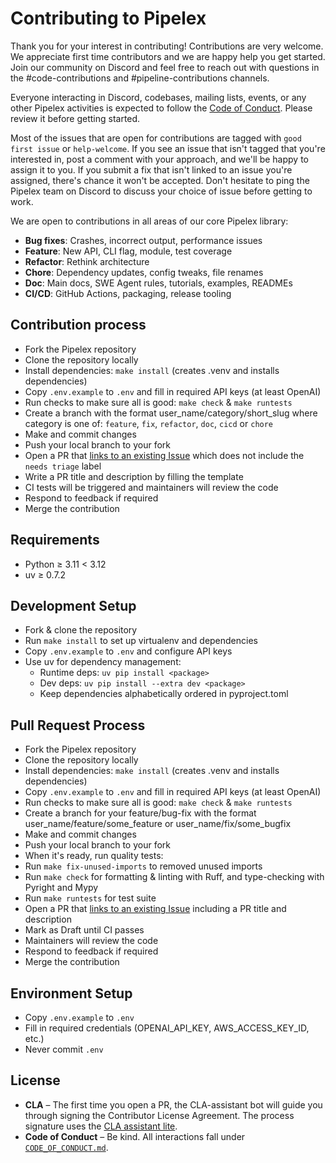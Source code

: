 # Contributing to Pipelex

Thank you for your interest in contributing! Contributions are very welcome. We appreciate first time contributors and we are happy help you get started. Join our community on Discord and feel free to reach out with questions in the #code-contributions and #pipeline-contributions channels.

Everyone interacting in Discord, codebases, mailing lists, events, or any other Pipelex activities is expected to follow the [Code of Conduct](CODE_OF_CONDUCT.md). Please review it before getting started.

Most of the issues that are open for contributions are tagged with `good first issue` or `help-welcome`. If you see an issue that isn't tagged that you're interested in, post a comment with your approach, and we'll be happy to assign it to you. If you submit a fix that isn't linked to an issue you're assigned, there's chance it won't be accepted. Don't hesitate to ping the Pipelex team on Discord to discuss your choice of issue before getting to work.

We are open to contributions in all areas of our core Pipelex library:

- **Bug fixes**: Crashes, incorrect output, performance issues
- **Feature**: New API, CLI flag, module, test coverage
- **Refactor**: Rethink architecture
- **Chore**: Dependency updates, config tweaks, file renames
- **Doc**: Main docs, SWE Agent rules, tutorials, examples, READMEs
- **CI/CD**: GitHub Actions, packaging, release tooling

## Contribution process

- Fork the Pipelex repository
- Clone the repository locally
- Install dependencies: `make install` (creates .venv and installs dependencies)
- Copy `.env.example` to `.env` and fill in required API keys (at least OpenAI)
- Run checks to make sure all is good: `make check` & `make runtests`
- Create a branch with the format user_name/category/short_slug where category is one of: `feature`, `fix`, `refactor`, `doc`, `cicd` or `chore`
- Make and commit changes
- Push your local branch to your fork
- Open a PR that [links to an existing Issue](https://docs.github.com/en/issues/tracking-your-work-with-issues/linking-a-pull-request-to-an-issue) which does not include the `needs triage` label
- Write a PR title and description by filling the template
- CI tests will be triggered and maintainers will review the code
- Respond to feedback if required
- Merge the contribution

## Requirements

- Python ≥ 3.11 < 3.12
- uv ≥ 0.7.2

## Development Setup

- Fork & clone the repository
- Run `make install` to set up virtualenv and dependencies
- Copy `.env.example` to `.env` and configure API keys
- Use uv for dependency management:
  - Runtime deps: `uv pip install <package>`
  - Dev deps: `uv pip install --extra dev <package>`
  - Keep dependencies alphabetically ordered in pyproject.toml

## Pull Request Process

- Fork the Pipelex repository
- Clone the repository locally
- Install dependencies: `make install` (creates .venv and installs dependencies)
- Copy `.env.example` to `.env` and fill in required API keys (at least OpenAI)
- Run checks to make sure all is good: `make check` & `make runtests`
- Create a branch for your feature/bug-fix with the format user_name/feature/some_feature or user_name/fix/some_bugfix
- Make and commit changes
- Push your local branch to your fork
- When it's ready, run quality tests:
- Run `make fix-unused-imports` to removed unused imports
- Run `make check` for formatting & linting with Ruff, and type-checking with Pyright and Mypy
- Run `make runtests` for test suite
- Open a PR that [links to an existing Issue](https://docs.github.com/en/issues/tracking-your-work-with-issues/linking-a-pull-request-to-an-issue) including a PR title and description
- Mark as Draft until CI passes
- Maintainers will review the code
- Respond to feedback if required
- Merge the contribution

## Environment Setup

- Copy `.env.example` to `.env`
- Fill in required credentials (OPENAI_API_KEY, AWS_ACCESS_KEY_ID, etc.)
- Never commit `.env`

## License

* **CLA** – The first time you open a PR, the CLA-assistant bot will guide you through signing the Contributor License Agreement. The process signature uses the [CLA assistant lite](https://github.com/marketplace/actions/cla-assistant-lite).
* **Code of Conduct** – Be kind. All interactions fall under [`CODE_OF_CONDUCT.md`](CODE_OF_CONDUCT.md).
